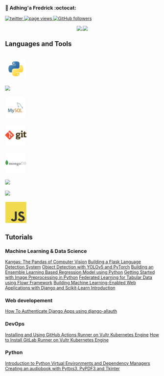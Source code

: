 ### :beginner: Adhing'a Fredrick :octocat: 

<p align="left">
  <a href="https://twitter.com/adhinga_fred">
    <img src="https://img.shields.io/twitter/follow/adhinga_fred?adhinga_fred?color=green&logo=twitter" alt="twitter" />
  </a>
  <a href="https://github.com/FREDERICO23">
    <img src="https://komarev.com/ghpvc/?username=FREDERICO23" alt="page views" />
  </a>
 <a href="https://github.com/FREDERICO23?tab=followers">
    <img alt="GitHub followers" src="https://img.shields.io/github/followers/FREDERICO23?color=green&logo=github">
  </a>
</p>

<p align=center>
  <a href="https://github.com/FREDERICO23/github-readme-stats" title="Go to Source">
    <img height=175 align="center" src="https://github-readme-stats.vercel.app/api?username=FREDERICO23&show_icons=true&theme=vue">
  </a>
  <a href="https://github.com/FREDERICO23/github-readme-stats">
  <img height=175 align="center" src="https://github-readme-stats.vercel.app/api/top-langs/?username=FREDERICO23&hide=c%23,powershell,java&title_color=2aa889&text_color=000&icon_color=2bbc8a&bg_color=fff&langs_count=8&layout=compact"/>
  </a>
</p>


## Languages and Tools 
<code > <img height = "70" src = "https://raw.githubusercontent.com/github/explore/80688e429a7d4ef2fca1e82350fe8e3517d3494d/topics/python/python.png" > </code >
<code > <img height = "70" src = "https://e7.pngegg.com/pngimages/159/366/png-clipart-django-python-computer-icons-logo-python-text-label.png" > </code >
<code > <img height = "70" src = "https://raw.githubusercontent.com/github/explore/80688e429a7d4ef2fca1e82350fe8e3517d3494d/topics/mysql/mysql.png" > </code >
<code > <img height = "70" src = "https://raw.githubusercontent.com/github/explore/80688e429a7d4ef2fca1e82350fe8e3517d3494d/topics/git/git.png" > </code >
<code > <img height = "70" src = "https://raw.githubusercontent.com/github/explore/80688e429a7d4ef2fca1e82350fe8e3517d3494d/topics/mongodb/mongodb.png" > </code >
<code > <img height = "70" src = "https://upload.wikimedia.org/wikipedia/commons/thumb/2/2d/Tensorflow_logo.svg/1200px-Tensorflow_logo.svg.png" > </code >
<code > <img height = "70" src = "https://upload.wikimedia.org/wikipedia/commons/thumb/3/38/Jupyter_logo.svg/883px-Jupyter_logo.svg.png" > </code >
<code > <img height = "70" src = "https://github.com/devicons/devicon/blob/master/icons/javascript/javascript-original.svg" > </code >

##  Tutorials
### Machine Learning & Data Science
[Kangas: The Pandas of Computer Vision](https://heartbeat.comet.ml/kangas-the-pandas-of-computer-vision-8cb0a00fc0a4)
[Building a Flask Language Detection System](https://www.section.io/engineering-education/building-and-deploying-a-language-detection-system-using-flask/)
[Object Detection with YOLOv5 and PyTorch](https://www.section.io/engineering-education/object-detection-with-yolov5-and-pytorch/)
[Building an Ensemble Learning Based Regression Model using Python](https://www.section.io/engineering-education/ensemble-learning-based-regression-model-using-python/)
[Getting Started with Image Preprocessing in Python](https://www.section.io/engineering-education/image-preprocessing-in-python/)
[Federated Learning for Tabular Data using Flowr Framework](https://heartbeat.comet.ml/federated-learning-for-tabular-data-using-flower-framework-da30c21f6324)
[Building Machine Learning-Enabled Web Applications with Django and Scikit-Learn Introduction](https://soshace.com/building-machine-learning-enabled-web-applications-with-django-and-scikit-learn-introduction/)

### Web developement
[How To Authenticate Django Apps using django-allauth](https://www.digitalocean.com/community/tutorials/how-to-authenticate-django-apps-using-django-allauth)

### DevOps
[Installing and Using GitHub Actions Runner on Vultr Kubernetes Engine](https://www.vultr.com/docs/installing-and-using-github-actions-runner-on-vultr-kubernetes-engine/)
[How to Install GitLab Runner on Vultr Kubernetes Engine](https://www.vultr.com/docs/how-to-install-gitlab-runner-on-vultr-kubernetes-engine/)

### Python
[Introduction to Python Virtual Environments and Dependency Managers](https://www.section.io/engineering-education/introduction-to-virtual-environments-and-dependency-managers/)
[Creating an audiobook with Pyttxs3, PyPDF3 and Tkinter](https://www.section.io/engineering-education/creating-an-audiobook-with-pyttxs3-pypdf3-and-tkinter/)
<!--
**FREDERICO23/FREDERICO23** is a ✨ _special_ ✨ repository because its `README.md` (this file) appears on your GitHub profile.
-->


